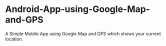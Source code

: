 # Android-App-using-Google-Map-and-GPS
A Simple Mobile App using Google Map and GPS which shows your current location.
